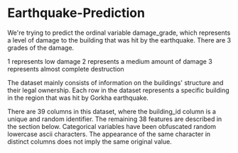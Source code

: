 # Earthquake-Prediction
We're trying to predict the ordinal variable damage_grade, which represents a level of damage to the building that was hit by the earthquake. There are 3 grades of the damage.

1 represents low damage
2 represents a medium amount of damage
3 represents almost complete destruction


The dataset mainly consists of information on the buildings' structure and their legal ownership. Each row in the dataset represents a specific building in the region that was hit by Gorkha earthquake.

There are 39 columns in this dataset, where the building_id column is a unique and random identifier. The remaining 38 features are described in the section below. Categorical variables have been obfuscated random lowercase ascii characters. The appearance of the same character in distinct columns does not imply the same original value.
